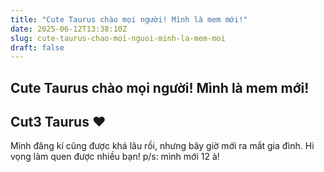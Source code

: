```yaml
---
title: "Cute Taurus chào mọi người! Mình là mem mới!"
date: 2025-06-12T13:38:10Z
slug: cute-taurus-chao-moi-nguoi-minh-la-mem-moi
draft: false
---
```


## Cute Taurus chào mọi người! Mình là mem mới!

## Cut3 Taurus ♥

Mình đăng kí cũng được khá lâu rồi, nhưng bây giờ mới ra mắt gia đình. Hi vọng làm quen được nhiều bạn!
p/s: mình mới 12 à!